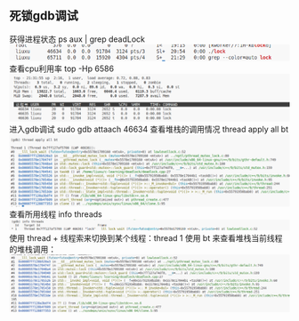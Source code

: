 ## 死锁gdb调试
获得进程状态
ps aux | grep deadLock
![alt text](image.png)
查看cpu利用率
top -Hp 6586
![alt text](image-1.png)
进入gdb调试
sudo gdb attaach 46634
查看堆栈的调用情况
thread apply all bt
![alt text](image-2.png)
查看所用线程
info threads
![alt text](image-3.png)
使用 thread + 线程索来切换到某个线程：thread 1
使用 bt 来查看堆栈当前线程的堆栈调用：
![alt text](image-4.png)